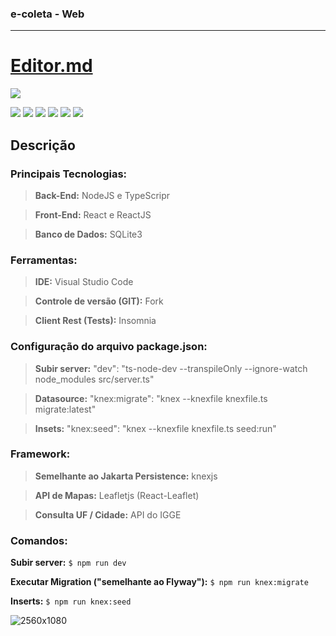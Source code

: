 ### e-coleta - Web
-------------

# [Editor.md](https://pandao.github.io/editor.md/en.html "Editor.md")

![](https://pandao.github.io/editor.md/images/logos/editormd-logo-180x180.png)

![](https://img.shields.io/github/stars/pandao/editor.md.svg) ![](https://img.shields.io/github/forks/pandao/editor.md.svg) ![](https://img.shields.io/github/tag/pandao/editor.md.svg) ![](https://img.shields.io/github/release/pandao/editor.md.svg) ![](https://img.shields.io/github/issues/pandao/editor.md.svg) ![](https://img.shields.io/bower/v/editor.md.svg)

Descrição
-------------

### Principais Tecnologias:

> **Back-End:** NodeJS e TypeScripr

> **Front-End:** React e ReactJS

> **Banco de Dados:** SQLite3

### Ferramentas:

> **IDE:** Visual Studio Code

> **Controle de versão (GIT):** Fork

> **Client Rest (Tests):** Insomnia

### Configuração do arquivo package.json:
> **Subir server:** "dev": "ts-node-dev --transpileOnly --ignore-watch node_modules src/server.ts"

> **Datasource:** "knex:migrate": "knex --knexfile knexfile.ts migrate:latest"

> **Insets:** "knex:seed": "knex --knexfile knexfile.ts seed:run"

### Framework:

> **Semelhante ao Jakarta Persistence:** knexjs

> **API de Mapas:** Leafletjs (React-Leaflet)

> **Consulta UF / Cidade:** API do IGGE

### Comandos:

**Subir server:** `$ npm run dev`

**Executar Migration ("semelhante ao Flyway"):** `$ npm run knex:migrate` 

**Inserts:** `$ npm run knex:seed`

![2560x1080](https://user-images.githubusercontent.com/7306453/83935429-ea393100-a78f-11ea-9f22-17ae8c82ba76.jpg)
